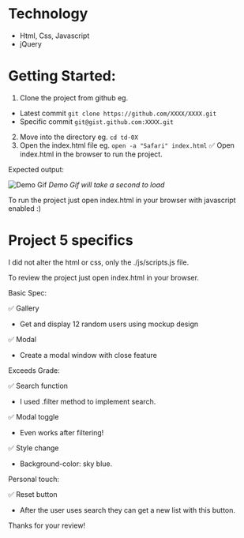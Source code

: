 # Technology

- Html, Css, Javascript
- jQuery

# Getting Started:

1. Clone the project from github eg.

- Latest commit `git clone https://github.com/XXXX/XXXX.git`
- Specific commit `git@gist.github.com:XXXX.git`

2. Move into the directory eg. `cd td-0X`
3. Open the index.html file eg. `open -a "Safari" index.html`
   ✅ Open index.html in the browser to run the project.

Expected output:

![Demo Gif](https://github.com/jacob30/gh-assets/blob/main/td-05.gif)
_Demo Gif will take a second to load_

To run the project just open index.html in your browser with javascript enabled :)

# Project 5 specifics

I did not alter the html or css, only the ./js/scripts.js file.

To review the project just open index.html in your browser.

Basic Spec:

✅ Gallery

- Get and display 12 random users using mockup design

✅ Modal

- Create a modal window with close feature

Exceeds Grade:

✅ Search function

- I used .filter method to implement search.

✅ Modal toggle

- Even works after filtering!

✅ Style change

- Background-color: sky blue.

Personal touch:

✅ Reset button

- After the user uses search they can get a new list with this button.

Thanks for your review!
